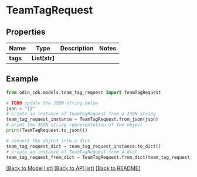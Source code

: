 # TeamTagRequest


## Properties

Name | Type | Description | Notes
------------ | ------------- | ------------- | -------------
**tags** | **List[str]** |  | 

## Example

```python
from odin_sdk.models.team_tag_request import TeamTagRequest

# TODO update the JSON string below
json = "{}"
# create an instance of TeamTagRequest from a JSON string
team_tag_request_instance = TeamTagRequest.from_json(json)
# print the JSON string representation of the object
print(TeamTagRequest.to_json())

# convert the object into a dict
team_tag_request_dict = team_tag_request_instance.to_dict()
# create an instance of TeamTagRequest from a dict
team_tag_request_from_dict = TeamTagRequest.from_dict(team_tag_request_dict)
```
[[Back to Model list]](../README.md#documentation-for-models) [[Back to API list]](../README.md#documentation-for-api-endpoints) [[Back to README]](../README.md)


